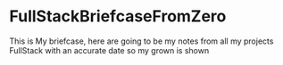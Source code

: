 # FullStackBriefcaseFromZero
This is My briefcase, here are going to be my notes from all my projects FullStack with an accurate date so my grown is shown
